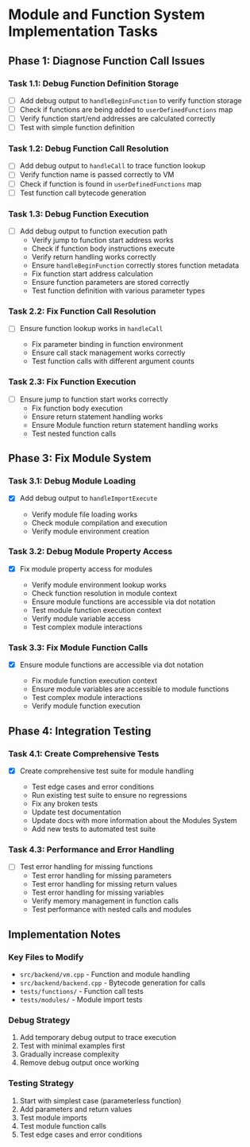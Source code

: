 # Module and Function System Implementation Tasks

## Phase 1: Diagnose Function Call Issues

### Task 1.1: Debug Function Definition Storage
- [ ] Add debug output to `handleBeginFunction` to verify function storage
- [ ] Check if functions are being added to `userDefinedFunctions` map
- [ ] Verify function start/end addresses are calculated correctly
- [ ] Test with simple function definition

### Task 1.2: Debug Function Call Resolution
- [ ] Add debug output to `handleCall` to trace function lookup
- [ ] Verify function name is passed correctly to VM
- [ ] Check if function is found in `userDefinedFunctions` map
- [ ] Test function call bytecode generation

### Task 1.3: Debug Function Execution
- [ ] Add debug output to function execution path
   -  Verify jump to function start address works
   -  Check if function body instructions execute
   -  Verify return handling works correctly
   - Ensure `handleBeginFunction` correctly stores function metadata
   -  Fix function start address calculation
   -  Ensure function parameters are stored correctly
   -  Test function definition with various parameter types

### Task 2.2: Fix Function Call Resolution
- [ ] Ensure function lookup works in `handleCall`

  -  Fix parameter binding in function environment
  -  Ensure call stack management works correctly
  -  Test function calls with different argument counts

### Task 2.3: Fix Function Execution
- [ ] Ensure jump to function start works correctly
  -  Fix function body execution
  -  Ensure return statement handling works
  -  Ensure Module function return statement handling works
  -  Test nested function calls

## Phase 3: Fix Module System

### Task 3.1: Debug Module Loading
- [x] Add debug output to `handleImportExecute`






  -  Verify module file loading works
  -  Check module compilation and execution
  -  Verify module environment creation

### Task 3.2: Debug Module Property Access
- [x] Fix module property access for modules







  -  Verify module environment lookup works
  -  Check function resolution in module context
  -  Ensure module functions are accessible via dot notation
  -  Test module function execution context
  -  Verify module variable access
  -  Test complex module interactions


### Task 3.3: Fix Module Function Calls
- [x] Ensure module functions are accessible via dot notation





   -  Fix module function execution context
   -  Ensure module variables are accessible to module functions
   -  Test complex module interactions
   -  Verify module function execution


## Phase 4: Integration Testing

### Task 4.1: Create Comprehensive Tests
- [x] Create comprehensive test suite for module handling






    -  Test edge cases and error conditions
    -  Run existing test suite to ensure no regressions
    -  Fix any broken tests
    -  Update test documentation
    -  Update docs with more information about the Modules System 
    -  Add new tests to automated test suite

### Task 4.3: Performance and Error Handling
- [ ] Test error handling for missing functions
    -  Test error handling for missing parameters
    -  Test error handling for missing return values
    -  Test error handling for missing variables
    -  Verify memory management in function calls
    -  Test performance with nested calls and modules

## Implementation Notes

### Key Files to Modify
- `src/backend/vm.cpp` - Function and module handling
- `src/backend/backend.cpp` - Bytecode generation for calls
- `tests/functions/` - Function call tests
- `tests/modules/` - Module import tests

### Debug Strategy
1. Add temporary debug output to trace execution
2. Test with minimal examples first
3. Gradually increase complexity
4. Remove debug output once working

### Testing Strategy
1. Start with simplest case (parameterless function)
2. Add parameters and return values
3. Test module imports
4. Test module function calls
5. Test edge cases and error conditions